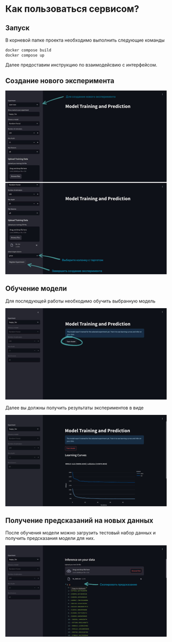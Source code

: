 # Как пользоваться сервисом?
## Запуск

В корневой папке проекта необходимо выполнить следующие команды

```
docker compose build
docker compose up
```

Далее предоставим инструкцию по взаимодейсвию с интерфейсом.

## Создание нового эксперимента

![alt text](fig/start-page.jpg)
![alt text](fig/exp-reg.jpg)


## Обучение модели
Для последующей работы необходимо обучить выбранную модель

![alt text](fig/training.jpg)

Далее вы должны получить результаты экспериментов в виде

![alt text](fig/training-res.png)

## Получение предсказаний на новых данных
После обучения модели можно загрузить тестовый набор данных и получить предсказания модели для них.

![alt text](fig/predictions.jpg)

